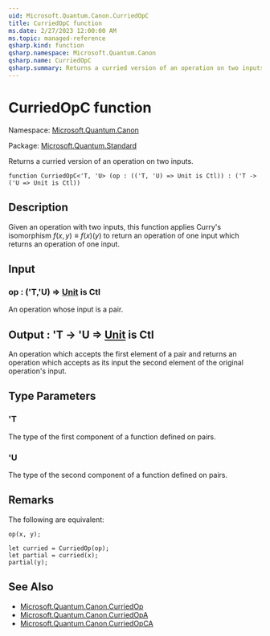 ```yaml
---
uid: Microsoft.Quantum.Canon.CurriedOpC
title: CurriedOpC function
ms.date: 2/27/2023 12:00:00 AM
ms.topic: managed-reference
qsharp.kind: function
qsharp.namespace: Microsoft.Quantum.Canon
qsharp.name: CurriedOpC
qsharp.summary: Returns a curried version of an operation on two inputs.
---
```


# CurriedOpC function

Namespace: [Microsoft.Quantum.Canon](xref:Microsoft.Quantum.Canon)

Package: [Microsoft.Quantum.Standard](https://nuget.org/packages/Microsoft.Quantum.Standard)


Returns a curried version of an operation on two inputs.

```qsharp
function CurriedOpC<'T, 'U> (op : (('T, 'U) => Unit is Ctl)) : ('T -> ('U => Unit is Ctl))
```


## Description

Given an operation with two inputs, this function applies Curry's isomorphism$f(x, y) \equiv f(x)(y)$ to return an operation of one input whichreturns an operation of one input.

## Input

### op : ('T,'U) => [Unit](xref:microsoft.quantum.qsharp.valueliterals#unit-literal)  is Ctl

An operation whose input is a pair.



## Output : 'T -> 'U => [Unit](xref:microsoft.quantum.qsharp.valueliterals#unit-literal)  is Ctl

An operation which accepts the first element of a pair and returnsan operation which accepts as its input the second element of theoriginal operation's input.

## Type Parameters

### 'T

The type of the first component of a function defined on pairs.
### 'U

The type of the second component of a function defined on pairs.

## Remarks

The following are equivalent:```qsharpop(x, y);let curried = CurriedOp(op);let partial = curried(x);partial(y);```

## See Also

- [Microsoft.Quantum.Canon.CurriedOp](xref:Microsoft.Quantum.Canon.CurriedOp)
- [Microsoft.Quantum.Canon.CurriedOpA](xref:Microsoft.Quantum.Canon.CurriedOpA)
- [Microsoft.Quantum.Canon.CurriedOpCA](xref:Microsoft.Quantum.Canon.CurriedOpCA)